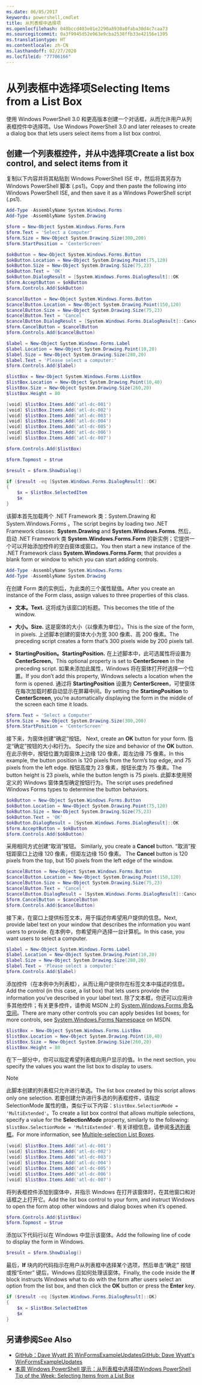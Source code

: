 ```yaml
---
ms.date: 06/05/2017
keywords: powershell,cmdlet
title: 从列表框中选择项
ms.openlocfilehash: 048bccd403e01e2290a8930a0faba30d4c7caa73
ms.sourcegitcommit: 0a3f9945d52e963e9cba2538ffb33e42156e1395
ms.translationtype: HT
ms.contentlocale: zh-CN
ms.lasthandoff: 02/27/2020
ms.locfileid: "77706166"
---
```

# <a name="selecting-items-from-a-list-box"></a><span data-ttu-id="5aee0-103">从列表框中选择项</span><span class="sxs-lookup"><span data-stu-id="5aee0-103">Selecting Items from a List Box</span></span>

<span data-ttu-id="5aee0-104">使用 Windows PowerShell 3.0 和更高版本创建一个对话框，从而允许用户从列表框控件中选择项。</span><span class="sxs-lookup"><span data-stu-id="5aee0-104">Use Windows PowerShell 3.0 and later releases to create a dialog box that lets users select items from a list box control.</span></span>

## <a name="create-a-list-box-control-and-select-items-from-it"></a><span data-ttu-id="5aee0-105">创建一个列表框控件，并从中选择项</span><span class="sxs-lookup"><span data-stu-id="5aee0-105">Create a list box control, and select items from it</span></span>

<span data-ttu-id="5aee0-106">复制以下内容并将其粘贴到 Windows PowerShell ISE 中，然后将其另存为 Windows PowerShell 脚本 (.ps1)。</span><span class="sxs-lookup"><span data-stu-id="5aee0-106">Copy and then paste the following into Windows PowerShell ISE, and then save it as a Windows PowerShell script (.ps1).</span></span>

```powershell
Add-Type -AssemblyName System.Windows.Forms
Add-Type -AssemblyName System.Drawing

$form = New-Object System.Windows.Forms.Form
$form.Text = 'Select a Computer'
$form.Size = New-Object System.Drawing.Size(300,200)
$form.StartPosition = 'CenterScreen'

$okButton = New-Object System.Windows.Forms.Button
$okButton.Location = New-Object System.Drawing.Point(75,120)
$okButton.Size = New-Object System.Drawing.Size(75,23)
$okButton.Text = 'OK'
$okButton.DialogResult = [System.Windows.Forms.DialogResult]::OK
$form.AcceptButton = $okButton
$form.Controls.Add($okButton)

$cancelButton = New-Object System.Windows.Forms.Button
$cancelButton.Location = New-Object System.Drawing.Point(150,120)
$cancelButton.Size = New-Object System.Drawing.Size(75,23)
$cancelButton.Text = 'Cancel'
$cancelButton.DialogResult = [System.Windows.Forms.DialogResult]::Cancel
$form.CancelButton = $cancelButton
$form.Controls.Add($cancelButton)

$label = New-Object System.Windows.Forms.Label
$label.Location = New-Object System.Drawing.Point(10,20)
$label.Size = New-Object System.Drawing.Size(280,20)
$label.Text = 'Please select a computer:'
$form.Controls.Add($label)

$listBox = New-Object System.Windows.Forms.ListBox
$listBox.Location = New-Object System.Drawing.Point(10,40)
$listBox.Size = New-Object System.Drawing.Size(260,20)
$listBox.Height = 80

[void] $listBox.Items.Add('atl-dc-001')
[void] $listBox.Items.Add('atl-dc-002')
[void] $listBox.Items.Add('atl-dc-003')
[void] $listBox.Items.Add('atl-dc-004')
[void] $listBox.Items.Add('atl-dc-005')
[void] $listBox.Items.Add('atl-dc-006')
[void] $listBox.Items.Add('atl-dc-007')

$form.Controls.Add($listBox)

$form.Topmost = $true

$result = $form.ShowDialog()

if ($result -eq [System.Windows.Forms.DialogResult]::OK)
{
    $x = $listBox.SelectedItem
    $x
}
```

<span data-ttu-id="5aee0-107">该脚本首先加载两个 .NET Framework 类：System.Drawing 和 System.Windows.Forms   。</span><span class="sxs-lookup"><span data-stu-id="5aee0-107">The script begins by loading two .NET Framework classes: **System.Drawing** and **System.Windows.Forms**.</span></span> <span data-ttu-id="5aee0-108">然后，启动 .NET Framework 类 **System.Windows.Forms.Form** 的新实例；它提供一个可以开始添加控件的空白窗体或窗口。</span><span class="sxs-lookup"><span data-stu-id="5aee0-108">You then start a new instance of the .NET Framework class **System.Windows.Forms.Form**; that provides a blank form or window to which you can start adding controls.</span></span>

```powershell
Add-Type -AssemblyName System.Windows.Forms
Add-Type -AssemblyName System.Drawing
```

<span data-ttu-id="5aee0-109">在创建 Form 类的实例后，为此类的三个属性赋值。</span><span class="sxs-lookup"><span data-stu-id="5aee0-109">After you create an instance of the Form class, assign values to three properties of this class.</span></span>

- <span data-ttu-id="5aee0-110">**文本。**</span><span class="sxs-lookup"><span data-stu-id="5aee0-110">**Text.**</span></span> <span data-ttu-id="5aee0-111">这将成为该窗口的标题。</span><span class="sxs-lookup"><span data-stu-id="5aee0-111">This becomes the title of the window.</span></span>

- <span data-ttu-id="5aee0-112">**大小。**</span><span class="sxs-lookup"><span data-stu-id="5aee0-112">**Size.**</span></span> <span data-ttu-id="5aee0-113">这是窗体的大小（以像素为单位）。</span><span class="sxs-lookup"><span data-stu-id="5aee0-113">This is the size of the form, in pixels.</span></span> <span data-ttu-id="5aee0-114">上述脚本创建的窗体大小为宽 300 像素、高 200 像素。</span><span class="sxs-lookup"><span data-stu-id="5aee0-114">The preceding script creates a form that’s 300 pixels wide by 200 pixels tall.</span></span>

- <span data-ttu-id="5aee0-115">**StartingPosition。**</span><span class="sxs-lookup"><span data-stu-id="5aee0-115">**StartingPosition.**</span></span> <span data-ttu-id="5aee0-116">在上述脚本中，此可选属性将设置为 **CenterScreen**。</span><span class="sxs-lookup"><span data-stu-id="5aee0-116">This optional property is set to **CenterScreen** in the preceding script.</span></span>
  <span data-ttu-id="5aee0-117">如果未添加此属性，Windows 将在窗体打开时选择一个位置。</span><span class="sxs-lookup"><span data-stu-id="5aee0-117">If you don’t add this property, Windows selects a location when the form is opened.</span></span> <span data-ttu-id="5aee0-118">通过将 **StartingPosition** 设置为 **CenterScreen**，可使窗体在每次加载时都自动显示在屏幕中间。</span><span class="sxs-lookup"><span data-stu-id="5aee0-118">By setting the **StartingPosition** to **CenterScreen**, you’re automatically displaying the form in the middle of the screen each time it loads.</span></span>

```powershell
$form.Text = 'Select a Computer'
$form.Size = New-Object System.Drawing.Size(300,200)
$form.StartPosition = 'CenterScreen'
```

<span data-ttu-id="5aee0-119">接下来，为窗体创建“确定”按钮。 </span><span class="sxs-lookup"><span data-stu-id="5aee0-119">Next, create an **OK** button for your form.</span></span> <span data-ttu-id="5aee0-120">指定“确定”按钮的大小和行为。 </span><span class="sxs-lookup"><span data-stu-id="5aee0-120">Specify the size and behavior of the **OK** button.</span></span> <span data-ttu-id="5aee0-121">在此示例中，按钮位置为距窗体上边缘 120 像素，距左边缘 75 像素。</span><span class="sxs-lookup"><span data-stu-id="5aee0-121">In this example, the button position is 120 pixels from the form’s top edge, and 75 pixels from the left edge.</span></span> <span data-ttu-id="5aee0-122">按钮高度为 23 像素，按钮长度为 75 像素。</span><span class="sxs-lookup"><span data-stu-id="5aee0-122">The button height is 23 pixels, while the button length is 75 pixels.</span></span> <span data-ttu-id="5aee0-123">此脚本使用预定义的 Windows 窗体类型确定按钮行为。</span><span class="sxs-lookup"><span data-stu-id="5aee0-123">The script uses predefined Windows Forms types to determine the button behaviors.</span></span>

```powershell
$okButton = New-Object System.Windows.Forms.Button
$okButton.Location = New-Object System.Drawing.Point(75,120)
$okButton.Size = New-Object System.Drawing.Size(75,23)
$okButton.Text = 'OK'
$okButton.DialogResult = [System.Windows.Forms.DialogResult]::OK
$form.AcceptButton = $okButton
$form.Controls.Add($okButton)
```

<span data-ttu-id="5aee0-124">采用相同方式创建“取消”按钮。 </span><span class="sxs-lookup"><span data-stu-id="5aee0-124">Similarly, you create a **Cancel** button.</span></span> <span data-ttu-id="5aee0-125">“取消”按钮距窗口上边缘 120 像素，但距左边缘 150 像素。 </span><span class="sxs-lookup"><span data-stu-id="5aee0-125">The **Cancel** button is 120 pixels from the top, but 150 pixels from the left edge of the window.</span></span>

```powershell
$cancelButton = New-Object System.Windows.Forms.Button
$cancelButton.Location = New-Object System.Drawing.Point(150,120)
$cancelButton.Size = New-Object System.Drawing.Size(75,23)
$cancelButton.Text = 'Cancel'
$cancelButton.DialogResult = [System.Windows.Forms.DialogResult]::Cancel
$form.CancelButton = $cancelButton
$form.Controls.Add($cancelButton)
```

<span data-ttu-id="5aee0-126">接下来，在窗口上提供标签文本，用于描述你希望用户提供的信息。</span><span class="sxs-lookup"><span data-stu-id="5aee0-126">Next, provide label text on your window that describes the information you want users to provide.</span></span> <span data-ttu-id="5aee0-127">在本例中，你希望用户选择一台计算机。</span><span class="sxs-lookup"><span data-stu-id="5aee0-127">In this case, you want users to select a computer.</span></span>

```powershell
$label = New-Object System.Windows.Forms.Label
$label.Location = New-Object System.Drawing.Point(10,20)
$label.Size = New-Object System.Drawing.Size(280,20)
$label.Text = 'Please select a computer:'
$form.Controls.Add($label)
```

<span data-ttu-id="5aee0-128">添加控件（在本例中为列表框），从而让用户提供你在标签文本中描述的信息。</span><span class="sxs-lookup"><span data-stu-id="5aee0-128">Add the control (in this case, a list box) that lets users provide the information you’ve described in your label text.</span></span> <span data-ttu-id="5aee0-129">除了文本框，你还可以应用许多其他控件；有关更多控件，请参阅 MSDN 上的 [System.Windows.Forms 命名空间](/dotnet/api/system.windows.forms)。</span><span class="sxs-lookup"><span data-stu-id="5aee0-129">There are many other controls you can apply besides list boxes; for more controls, see [System.Windows.Forms Namespace](/dotnet/api/system.windows.forms) on MSDN.</span></span>

```powershell
$listBox = New-Object System.Windows.Forms.ListBox
$listBox.Location = New-Object System.Drawing.Point(10,40)
$listBox.Size = New-Object System.Drawing.Size(260,20)
$listBox.Height = 80
```

<span data-ttu-id="5aee0-130">在下一部分中，你可以指定希望列表框向用户显示的值。</span><span class="sxs-lookup"><span data-stu-id="5aee0-130">In the next section, you specify the values you want the list box to display to users.</span></span>

> [!NOTE]
> <span data-ttu-id="5aee0-131">此脚本创建的列表框只允许进行单选。</span><span class="sxs-lookup"><span data-stu-id="5aee0-131">The list box created by this script allows only one selection.</span></span> <span data-ttu-id="5aee0-132">若要创建允许进行多选的列表框控件，请指定 SelectionMode  属性的值，类似于以下内容：`$listBox.SelectionMode = 'MultiExtended'`。</span><span class="sxs-lookup"><span data-stu-id="5aee0-132">To create a list box control that allows multiple selections, specify a value for the **SelectionMode** property, similarly to the following: `$listBox.SelectionMode = 'MultiExtended'`.</span></span> <span data-ttu-id="5aee0-133">有关详细信息，请参阅[多选列表框](Multiple-selection-List-Boxes.md)。</span><span class="sxs-lookup"><span data-stu-id="5aee0-133">For more information, see [Multiple-selection List Boxes](Multiple-selection-List-Boxes.md).</span></span>

```powershell
[void] $listBox.Items.Add('atl-dc-001')
[void] $listBox.Items.Add('atl-dc-002')
[void] $listBox.Items.Add('atl-dc-003')
[void] $listBox.Items.Add('atl-dc-004')
[void] $listBox.Items.Add('atl-dc-005')
[void] $listBox.Items.Add('atl-dc-006')
[void] $listBox.Items.Add('atl-dc-007')
```

<span data-ttu-id="5aee0-134">将列表框控件添加到窗体中，并指示 Windows 在打开该窗体时，在其他窗口和对话框之上打开它。</span><span class="sxs-lookup"><span data-stu-id="5aee0-134">Add the list box control to your form, and instruct Windows to open the form atop other windows and dialog boxes when it’s opened.</span></span>

```powershell
$form.Controls.Add($listBox)
$form.Topmost = $true
```

<span data-ttu-id="5aee0-135">添加以下代码行以在 Windows 中显示该窗体。</span><span class="sxs-lookup"><span data-stu-id="5aee0-135">Add the following line of code to display the form in Windows.</span></span>

```powershell
$result = $form.ShowDialog()
```

<span data-ttu-id="5aee0-136">最后，**If** 块内的代码指示在用户从列表框中选择某个选项，然后单击“确定”  按钮或按“Enter”  键后，Windows 应如何处理该窗体。</span><span class="sxs-lookup"><span data-stu-id="5aee0-136">Finally, the code inside the **If** block instructs Windows what to do with the form after users select an option from the list box, and then click the **OK** button or press the **Enter** key.</span></span>

```powershell
if ($result -eq [System.Windows.Forms.DialogResult]::OK)
{
    $x = $listBox.SelectedItem
    $x
}
```

## <a name="see-also"></a><span data-ttu-id="5aee0-137">另请参阅</span><span class="sxs-lookup"><span data-stu-id="5aee0-137">See Also</span></span>

- [<span data-ttu-id="5aee0-138">GitHub：Dave Wyatt 的 WinFormsExampleUpdates</span><span class="sxs-lookup"><span data-stu-id="5aee0-138">GitHub: Dave Wyatt's WinFormsExampleUpdates</span></span>](https://github.com/dlwyatt/WinFormsExampleUpdates)
- <span data-ttu-id="5aee0-139">[本周 Windows PowerShell 提示：从列表框中选择项](/previous-versions/windows/it-pro/windows-powershell-1.0/ff730949(v=technet.10))</span><span class="sxs-lookup"><span data-stu-id="5aee0-139">[Windows PowerShell Tip of the Week:  Selecting Items from a List Box](/previous-versions/windows/it-pro/windows-powershell-1.0/ff730949(v=technet.10))</span></span>
